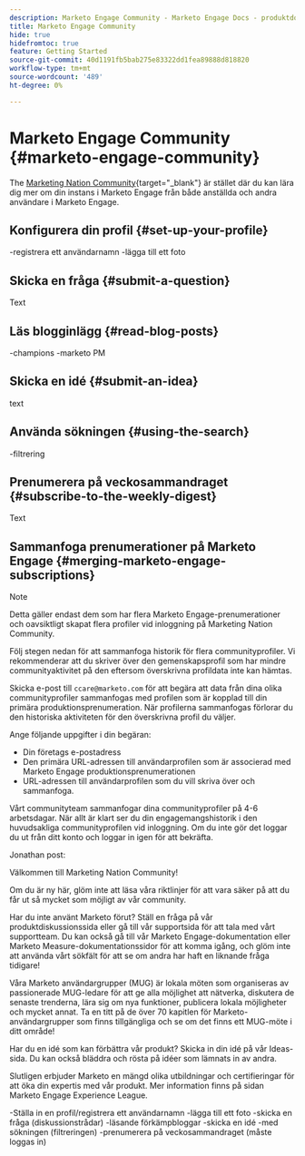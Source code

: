 ```yaml
---
description: Marketo Engage Community - Marketo Engage Docs - produktdokumentation
title: Marketo Engage Community
hide: true
hidefromtoc: true
feature: Getting Started
source-git-commit: 40d1191fb5bab275e83322dd1fea89888d818820
workflow-type: tm+mt
source-wordcount: '489'
ht-degree: 0%

---
```


# Marketo Engage Community {#marketo-engage-community}

The [Marketing Nation Community](https://nation.marketo.com/){target="_blank"} är stället där du kan lära dig mer om din instans i Marketo Engage från både anställda och andra användare i Marketo Engage.

## Konfigurera din profil {#set-up-your-profile}

-registrera ett användarnamn -lägga till ett foto

## Skicka en fråga {#submit-a-question}

Text

## Läs blogginlägg {#read-blog-posts}

-champions -marketo PM

## Skicka en idé {#submit-an-idea}

text

## Använda sökningen {#using-the-search}

-filtrering

## Prenumerera på veckosammandraget {#subscribe-to-the-weekly-digest}

Text

## Sammanfoga prenumerationer på Marketo Engage {#merging-marketo-engage-subscriptions}

>[!NOTE]
>
>Detta gäller endast dem som har flera Marketo Engage-prenumerationer och oavsiktligt skapat flera profiler vid inloggning på Marketing Nation Community.

Följ stegen nedan för att sammanfoga historik för flera communityprofiler. Vi rekommenderar att du skriver över den gemenskapsprofil som har mindre communityaktivitet på den eftersom överskrivna profildata inte kan hämtas.

Skicka e-post till `ccare@marketo.com` för att begära att data från dina olika communityprofiler sammanfogas med profilen som är kopplad till din primära produktionsprenumeration. När profilerna sammanfogas förlorar du den historiska aktiviteten för den överskrivna profil du väljer.

Ange följande uppgifter i din begäran:

* Din företags e-postadress
* Den primära URL-adressen till användarprofilen som är associerad med Marketo Engage produktionsprenumerationen
* URL-adressen till användarprofilen som du vill skriva över och sammanfoga.

Vårt communityteam sammanfogar dina communityprofiler på 4-6 arbetsdagar. När allt är klart ser du din engagemangshistorik i den huvudsakliga communityprofilen vid inloggning. Om du inte gör det loggar du ut från ditt konto och loggar in igen för att bekräfta.



Jonathan post:

Välkommen till Marketing Nation Community!

Om du är ny här, glöm inte att läsa våra riktlinjer för att vara säker på att du får ut så mycket som möjligt av vår community.

Har du inte använt Marketo förut? Ställ en fråga på vår produktdiskussionssida eller gå till vår supportsida för att tala med vårt supportteam. Du kan också gå till vår Marketo Engage-dokumentation eller Marketo Measure-dokumentationssidor för att komma igång, och glöm inte att använda vårt sökfält för att se om andra har haft en liknande fråga tidigare!

Våra Marketo användargrupper (MUG) är lokala möten som organiseras av passionerade MUG-ledare för att ge alla möjlighet att nätverka, diskutera de senaste trenderna, lära sig om nya funktioner, publicera lokala möjligheter och mycket annat. Ta en titt på de över 70 kapitlen för Marketo-användargrupper som finns tillgängliga och se om det finns ett MUG-möte i ditt område!

Har du en idé som kan förbättra vår produkt? Skicka in din idé på vår Ideas-sida. Du kan också bläddra och rösta på idéer som lämnats in av andra.

Slutligen erbjuder Marketo en mängd olika utbildningar och certifieringar för att öka din expertis med vår produkt. Mer information finns på sidan Marketo Engage Experience League.



-Ställa in en profil/registrera ett användarnamn -lägga till ett foto -skicka en fråga (diskussionstrådar) -läsande förkämpbloggar -skicka en idé -med sökningen (filtreringen) -prenumerera på veckosammandraget (måste loggas in)